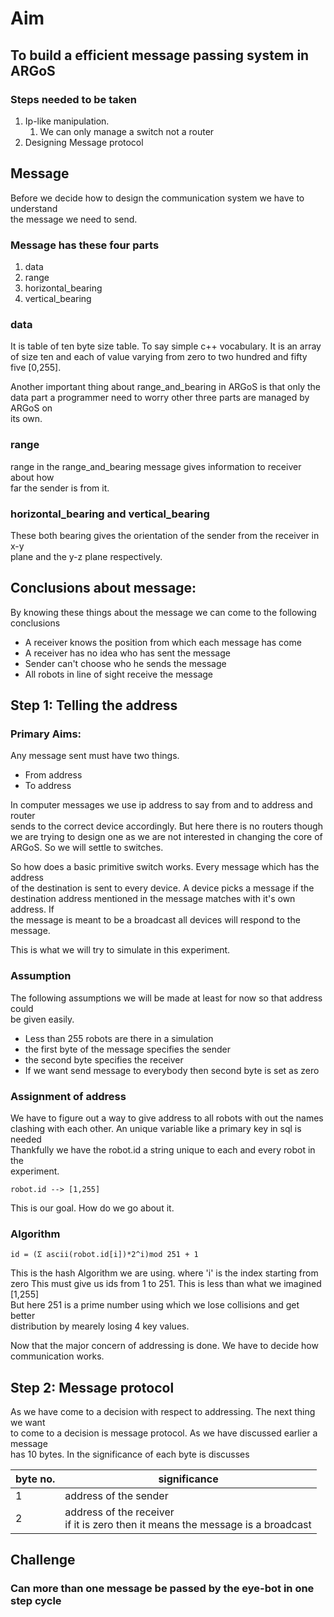 # Aim
## To build a efficient message passing system in ARGoS

### Steps needed to be taken

1. Ip-like manipulation.
    1. We can only manage a switch not a router
2. Designing Message protocol

## Message

 Before we decide how to design the communication system we have to understand  
 the message we need to send.  

### Message has these four parts
1. data
2. range
3. horizontal_bearing
4. vertical_bearing  

### data  

It is table of ten byte size table. To say simple c++ vocabulary. It is an
array of size ten and each of value varying from zero to two hundred and fifty  
five [0,255].

Another important thing about range_and_bearing in ARGoS is that only the  
data part a programmer need to worry other three parts are managed by ARGoS on  
its own.

### range

range in the range_and_bearing message gives information to receiver about how  
far the sender is from it.

### horizontal_bearing and vertical_bearing

These both bearing gives the orientation of the sender from the receiver in x-y  
plane and the y-z plane respectively.

## Conclusions about message:

By knowing these things about the message we can come to the following conclusions  
- A receiver knows the position from which each message has come
- A receiver has no idea who has sent the message
- Sender can't choose who he sends the message
- All robots in line of sight receive the message


## Step 1: Telling the address

### Primary Aims:

Any message sent must have two things.
- From address
- To address

In computer messages we use ip address to say from and to address and router  
sends to the correct device accordingly. But here there is no routers though  
we are trying to design one as we are not interested in changing the core of  
ARGoS. So we will settle to switches.

So how does a basic primitive switch works. Every message which has the address  
of the destination is sent to every device. A device picks a message if the  
destination address mentioned in the message matches with it's own address. If  
the message is meant to be a broadcast all devices will respond to the message.

This is what we will try to simulate in this experiment.


### Assumption

The following assumptions we will be made at least for now so that address could  
be given easily.

- Less than 255 robots are there in a simulation
- the first byte of the message specifies the sender
- the second byte specifies the receiver
- If we want send message to everybody then second byte is set as zero

### Assignment of address

We have to figure out a way to give address to all robots with out the names  
clashing with each other. An unique variable like a primary key in sql is needed  
Thankfully we have the robot.id a string unique to each and every robot in the  
experiment.

`robot.id --> [1,255]`

This is our goal. How do we go about it.

### Algorithm
```
id = (Σ ascii(robot.id[i])*2^i)mod 251 + 1

```

This is the hash Algorithm we are using. where 'i' is the index starting from zero
This must give us ids from 1 to 251. This is less than what we imagined [1,255]  
But here 251 is a prime number using which we lose collisions and get better  
distribution by mearely losing 4 key values.

Now that the major concern of addressing is done. We have to decide how  
communication works.

## Step 2: Message protocol

As we have come to a decision with respect to addressing. The next thing we want  
to come to a decision is message protocol. As we have discussed earlier a message  
has 10 bytes. In the significance of each byte is discusses

byte no. | significance
--- | ---
1 | address of the sender
2 | address of the receiver <br> if it is zero then it means the message is a broadcast

## Challenge
### Can more than one message be passed by the eye-bot in one step cycle
